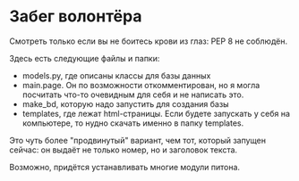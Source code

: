 # Забег волонтёра

Смотреть только если вы не боитесь крови из глаз: PEP 8 не соблюдён.

Здесь есть следующие файлы и папки:

- models.py, где описаны классы для базы данных
- main.page. Он по возможности откомментирован, но я могла посчитать что-то очевидным для себя и не написать это.
- make_bd, которую надо запустить для создания базы
- templates, где лежат html-страницы. Если будете запускать у себя на компьютере, то нудно скачать именно в папку templates.

Это чуть более "продвинутый" вариант, чем тот, который запущен сейчас: он выдаёт не только номер, но и заголовок текста.

Возможно, придётся устанавливать многие модули питона.
